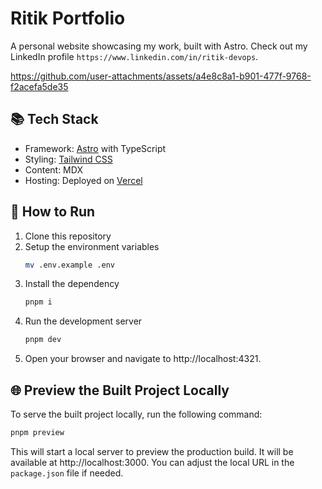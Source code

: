# Ritik Portfolio

A personal website showcasing my work, built with Astro.
Check out my LinkedIn profile `https://www.linkedin.com/in/ritik-devops`.

https://github.com/user-attachments/assets/a4e8c8a1-b901-477f-9768-f2acefa5de35

## 📚 Tech Stack

- Framework: [Astro](https://astro.build/) with TypeScript
- Styling: [Tailwind CSS](https://tailwindcss.com/)
- Content: MDX
- Hosting: Deployed on [Vercel](https://vercel.com/)

## 🚀 How to Run

1. Clone this repository
2. Setup the environment variables
   ```sh
   mv .env.example .env
   ```
3. Install the dependency
   ```sh
   pnpm i
   ```
4. Run the development server
   ```sh
   pnpm dev
   ```
5. Open your browser and navigate to http://localhost:4321.

## 🌐 Preview the Built Project Locally

To serve the built project locally, run the following command:


```sh
pnpm preview
```

This will start a local server to preview the production build. It will be available at http://localhost:3000. You can adjust the local URL in the `package.json` file if needed.
